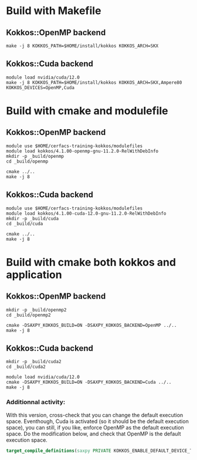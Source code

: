 # Build with Makefile

## Kokkos::OpenMP backend

```shell
make -j 8 KOKKOS_PATH=$HOME/install/kokkos KOKKOS_ARCH=SKX
```

## Kokkos::Cuda backend

```shell
module load nvidia/cuda/12.0
make -j 8 KOKKOS_PATH=$HOME/install/kokkos KOKKOS_ARCH=SKX,Ampere80 KOKKOS_DEVICES=OpenMP,Cuda
```

# Build with cmake and modulefile

## Kokkos::OpenMP backend

```shell
module use $HOME/cerfacs-training-kokkos/modulefiles
module load kokkos/4.1.00-openmp-gnu-11.2.0-RelWithDebInfo
mkdir -p _build/openmp
cd _build/openmp

cmake ../..
make -j 8
```

## Kokkos::Cuda backend

```shell
module use $HOME/cerfacs-training-kokkos/modulefiles
module load kokkos/4.1.00-cuda-12.0-gnu-11.2.0-RelWithDebInfo
mkdir -p _build/cuda
cd _build/cuda

cmake ../..
make -j 8
```

# Build with cmake both kokkos and application

## Kokkos::OpenMP backend

```shell
mkdir -p _build/openmp2
cd _build/openmp2

cmake -DSAXPY_KOKKOS_BUILD=ON -DSAXPY_KOKKOS_BACKEND=OpenMP ../..
make -j 8
```

## Kokkos::Cuda backend

```shell
mkdir -p _build/cuda2
cd _build/cuda2

module load nvidia/cuda/12.0
cmake -DSAXPY_KOKKOS_BUILD=ON -DSAXPY_KOKKOS_BACKEND=Cuda ../..
make -j 8
```

### Additionnal activity:

With this version, cross-check that you can change the default execution space. Eventhough, Cuda is activated (so it should be the default execution space), you can still, if you like, enforce OpenMP as the default execution space. Do the modification below, and check that OpenMP is the default execution space.

```cmake
target_compile_definitions(saxpy PRIVATE KOKKOS_ENABLE_DEFAULT_DEVICE_TYPE_OPENMP)
```
